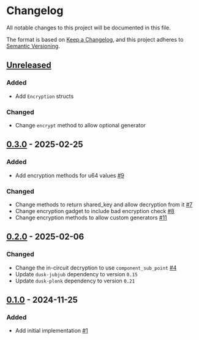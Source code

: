 # Changelog

All notable changes to this project will be documented in this file.

The format is based on [Keep a Changelog](https://keepachangelog.com/en/1.0.0/),
and this project adheres to [Semantic Versioning](https://semver.org/spec/v2.0.0.html).

## [Unreleased]

### Added

- Add `Encryption` structs

### Changed

- Change `encrypt` method to allow optional generator

## [0.3.0] - 2025-02-25

### Added

- Add encryption methods for u64 values [#9]

### Changed

- Change methods to return shared_key and allow decryption from it [#7]
- Change encryption gadget to include bad encryption check [#8]
- Change encryption methods to allow custom generators [#11]

## [0.2.0] - 2025-02-06

### Changed

- Change the in-circuit decryption to use `component_sub_point` [#4]
- Update `dusk-jubjub` dependency to version `0.15`
- Update `dusk-plonk` dependency to version `0.21`

## [0.1.0] - 2024-11-25

### Added

- Add initial implementation [#1]

<!-- ISSUES -->
[#9]: https://github.com/dusk-network/jubjub-elgamal/issues/9
[#11]: https://github.com/dusk-network/jubjub-elgamal/issues/11
[#8]: https://github.com/dusk-network/jubjub-elgamal/issues/8
[#7]: https://github.com/dusk-network/jubjub-elgamal/issues/7
[#4]: https://github.com/dusk-network/jubjub-elgamal/issues/4
[#1]: https://github.com/dusk-network/jubjub-elgamal/issues/1

<!-- VERSIONS -->
[Unreleased]: https://github.com/dusk-network/jubjub-elgamal/compare/v0.3.0...HEAD
[0.3.0]: https://github.com/dusk-network/jubjub-elgamal/releases/tag/v0.3.0
[0.2.0]: https://github.com/dusk-network/jubjub-elgamal/releases/tag/v0.2.0
[0.1.0]: https://github.com/dusk-network/jubjub-elgamal/releases/tag/v0.1.0
